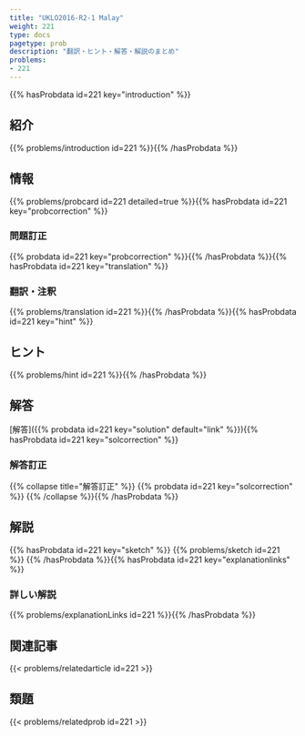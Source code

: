 ```yaml
---
title: "UKLO2016-R2-1 Malay"
weight: 221
type: docs
pagetype: prob
description: "翻訳・ヒント・解答・解説のまとめ"
problems: 
- 221
---
```


{{% hasProbdata id=221 key="introduction" %}}

## 紹介

{{% problems/introduction id=221 %}}{{% /hasProbdata %}}

## 情報

{{% problems/probcard id=221 detailed=true %}}{{% hasProbdata id=221 key="probcorrection" %}}

### 問題訂正

{{% probdata id=221 key="probcorrection" %}}{{% /hasProbdata %}}{{% hasProbdata id=221 key="translation" %}}

### 翻訳・注釈

{{% problems/translation id=221 %}}{{% /hasProbdata %}}{{% hasProbdata id=221 key="hint" %}}

## ヒント

{{% problems/hint id=221 %}}{{% /hasProbdata %}}

## 解答

[解答]({{% probdata id=221 key="solution" default="link" %}}){{% hasProbdata id=221 key="solcorrection" %}}

### 解答訂正

{{% collapse title="解答訂正" %}}
{{% probdata id=221 key="solcorrection" %}}
{{% /collapse %}}{{% /hasProbdata %}}

## 解説

{{% hasProbdata id=221 key="sketch" %}}
{{% problems/sketch id=221 %}}
{{% /hasProbdata %}}{{% hasProbdata id=221 key="explanationlinks" %}}

### 詳しい解説

{{% problems/explanationLinks id=221 %}}{{% /hasProbdata %}}

## 関連記事

{{< problems/relatedarticle id=221 >}}

## 類題

{{< problems/relatedprob id=221 >}}
